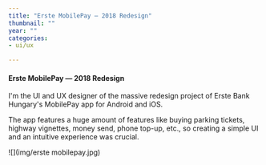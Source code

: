 ```yaml
---
title: "Erste MobilePay — 2018 Redesign"
thumbnail: ""
year: ""
categories:
- ui/ux

---
```

#### Erste MobilePay — 2018 Redesign

I'm the UI and UX designer of the massive redesign project of Erste Bank Hungary's MobilePay app for Android and iOS.

The app features a huge amount of features like buying parking tickets, highway vignettes, money send, phone top-up, etc., so creating a simple UI and an intuitive experience was crucial.

![](img/erste mobilepay.jpg)